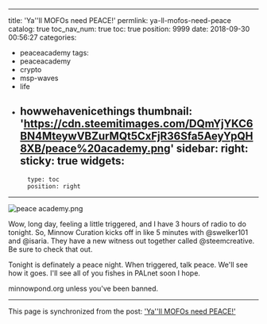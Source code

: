 
---
title: 'Ya''ll MOFOs need PEACE!'
permlink: ya-ll-mofos-need-peace
catalog: true
toc_nav_num: true
toc: true
position: 9999
date: 2018-09-30 00:56:27
categories:
- peaceacademy
tags:
- peaceacademy
- crypto
- msp-waves
- life
- howwehavenicethings
thumbnail: 'https://cdn.steemitimages.com/DQmYjYKC6BN4MteywVBZurMQt5CxFjR36Sfa5AeyYpQH8XB/peace%20academy.png'
sidebar:
    right:
        sticky: true
widgets:
    -
        type: toc
        position: right
---


![peace academy.png](https://cdn.steemitimages.com/DQmYjYKC6BN4MteywVBZurMQt5CxFjR36Sfa5AeyYpQH8XB/peace%20academy.png)

Wow, long day, feeling a little triggered, and I have 3 hours of radio to do tonight.  So, Minnow Curation kicks off in like 5 minutes with @swelker101 and @isaria.  They have a new witness out together called @steemcreative.  Be sure to check that out.

Tonight is definately a peace night.  When triggered, talk peace.  We'll see how it goes.  I'll see all of you fishes in PALnet soon I hope.

minnowpond.org unless you've been banned.

- - -

This page is synchronized from the post: ['Ya''ll MOFOs need PEACE!'](https://steemit.com/@aggroed/ya-ll-mofos-need-peace)
